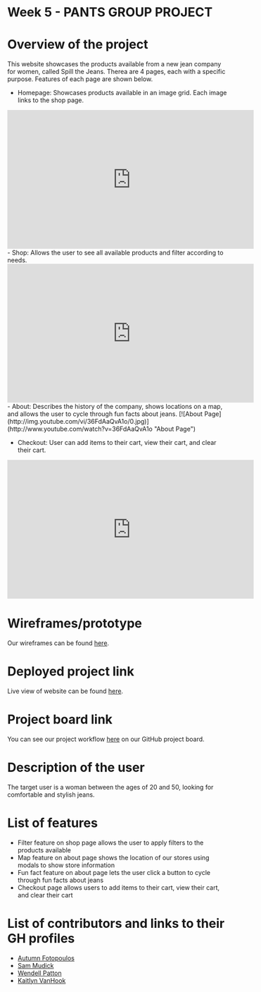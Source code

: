 # Week 5 - PANTS GROUP PROJECT

# Overview of the project
This website showcases the products available from a new jean company for women, called Spill the Jeans. Therea are 4 pages, each with a specific purpose. Features of each page are shown below.

- Homepage: Showcases products available in an image grid. Each image links to the shop page.
<iframe width="560" height="315" src="https://www.youtube.com/embed/qNK7WM5fFi8" frameborder="0" allow="accelerometer; autoplay; encrypted-media; gyroscope; picture-in-picture" allowfullscreen></iframe>
- Shop: Allows the user to see all available products and filter according to needs.
<iframe width="560" height="315" src="https://www.youtube.com/embed/iHvMIMcLXmg" frameborder="0" allow="accelerometer; autoplay; encrypted-media; gyroscope; picture-in-picture" allowfullscreen></iframe>
- About: Describes the history of the company, shows locations on a map, and allows the user to cycle through fun facts about jeans.
[![About Page](http://img.youtube.com/vi/36FdAaQvA1o/0.jpg)](http://www.youtube.com/watch?v=36FdAaQvA1o "About Page")

- Checkout: User can add items to their cart, view their cart, and clear their cart.
<iframe width="560" height="315" src="https://www.youtube.com/embed/8Ksl1oS2xBk" frameborder="0" allow="accelerometer; autoplay; encrypted-media; gyroscope; picture-in-picture" allowfullscreen></iframe>

# Wireframes/prototype
Our wireframes can be found [here](https://www.figma.com/proto/MtnQzldVyXL165xhFAsRzf/Pants-Project?node-id=1%3A2&scaling=min-zoom).

# Deployed project link
Live view of website can be found [here](). 

# Project board link
You can see our project workflow [here](https://github.com/nss-evening-cohort-13/pants-group-project-coolcoders3/projects/2) on our GitHub project board.

# Description of the user
The target user is a woman between the ages of 20 and 50, looking for comfortable and stylish jeans.

# List of features
- Filter feature on shop page allows the user to apply filters to the products available
- Map feature on about page shows the location of our stores using modals to show store information
- Fun fact feature on about page lets the user click a button to cycle through fun facts about jeans
- Checkout page allows users to add items to their cart, view their cart, and clear their cart

# List of contributors and links to their GH profiles
- [Autumn Fotopoulos](https://github.com/AutumnFoto)
- [Sam Mudick](https://github.com/smudick)
- [Wendell Patton](https://github.com/wppattonjr)
- [Kaitlyn VanHook](https://github.com/kaitvan)